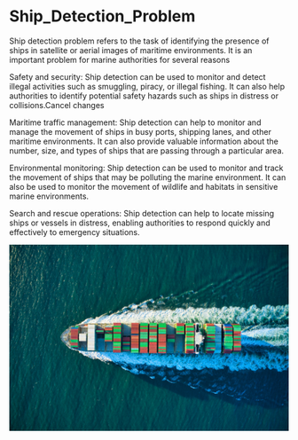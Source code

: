# Ship_Detection_Problem
Ship detection problem refers to the task of identifying the presence of ships in satellite or aerial images of maritime environments. 
It is an important problem for marine authorities for several reasons

Safety and security: Ship detection can be used to monitor and detect illegal activities such as smuggling, piracy, or illegal fishing. It can also help authorities to identify potential safety hazards such as ships in distress or collisions.Cancel changes

Maritime traffic management: Ship detection can help to monitor and manage the movement of ships in busy ports, shipping lanes, and other maritime environments. It can also provide valuable information about the number, size, and types of ships that are passing through a particular area.

Environmental monitoring: Ship detection can be used to monitor and track the movement of ships that may be polluting the marine environment. It can also be used to monitor the movement of wildlife and habitats in sensitive marine environments.

Search and rescue operations: Ship detection can help to locate missing ships or vessels in distress, enabling authorities to respond quickly and effectively to emergency situations.

![alt text](https://github.com/Asad1287/Ship_Detection_Problem/blob/main/venti-views-FPKnAO-CF6M-unsplash.jpg)

